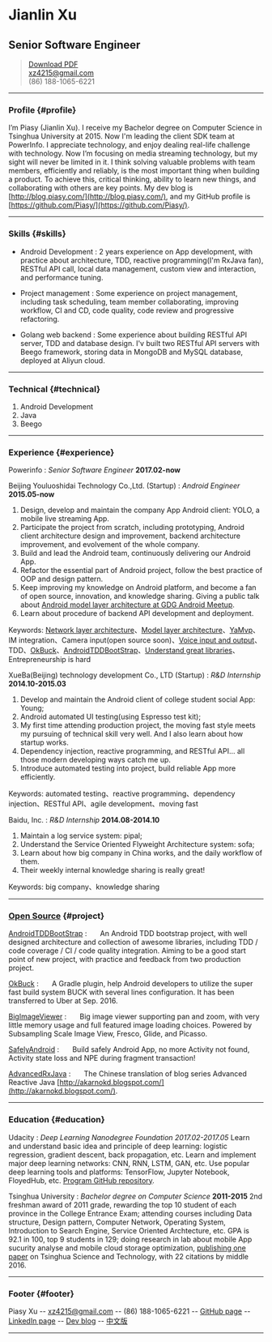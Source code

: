 # Jianlin Xu

## Senior Software Engineer

> [Download PDF](piasy_resume_en.pdf)  
> [xz4215@gmail.com](mailto:xz4215@gmail.com)  
> (86) 188-1065-6221

------

### Profile {#profile}

I’m Piasy (Jianlin Xu). I receive my Bachelor degree on Computer Science in Tsinghua University at 2015. Now I'm leading the client SDK team at PowerInfo. I appreciate technology, and enjoy dealing real-life challenge with technology. Now I’m focusing on media streaming technology, but my sight will never be limited in it. I think solving valuable problems with team members, efficiently and reliably, is the most important thing when building a product. To achieve this, critical thinking, ability to learn new things, and collaborating with others are key points. My dev blog is [http://blog.piasy.com/](http://blog.piasy.com/), and my GitHub profile is [https://github.com/Piasy/](https://github.com/Piasy/).

------

### Skills {#skills}

* Android Development
  : 2 years experience on App development, with practice about architecture, TDD, reactive programming(I'm RxJava fan), RESTful API call, local data management, custom view and interaction, and performance tuning.

* Project management
  : Some experience on project management, including task scheduling, team member collaborating, improving workflow, CI and CD, code quality, code review and progressive refactoring.

* Golang web backend
  : Some experience about building RESTful API server, TDD and database design. I'v built two RESTful API servers with Beego framework, storing data in MongoDB and MySQL database, deployed at Aliyun cloud.

-------

### Technical {#technical}

1. Android Development
1. Java
1. Beego

------

### Experience {#experience}

Powerinfo
: *Senior Software Engineer*
  __2017.02-now__

Beijing Youluoshidai Technology Co.,Ltd. (Startup)
: *Android Engineer*
  __2015.05-now__
  1. Design, develop and maintain the company App Android client: YOLO, a mobile live streaming App.  
  2. Participate the project from scratch, including prototyping, Android client architecture design and improvement, backend architecture improvement, and evolvement of the whole company.  
  3. Build and lead the Android team, continuously delivering our Android App.  
  4. Refactor the essential part of Android project, follow the best practice of OOP and design pattern.  
  5. Keep improving my knowledge on Android platform, and become a fan of open source, innovation, and knowledge sharing. Giving a public talk about [Android model layer architecture at GDG Android Meetup](https://github.com/Piasy/talks/tree/master/GDGMeetUp_20160807).  
  6. Learn about procedure of backend API development and deployment.

  Keywords: [Network layer architecture](http://blog.piasy.com/2016/08/29/RESTful-Android-Network-Solution-1/)、[Model layer architecture](http://blog.piasy.com/2016/05/06/Perfect-Android-Model-Layer/)、[YaMvp](https://github.com/Piasy/YaMvp)、IM integration、Camera input(open source soon)、[Voice input and output](https://github.com/Piasy/RxAndroidAudio)、TDD、[OkBuck](https://github.com/uber/okbuck)、[AndroidTDDBootStrap](https://github.com/Piasy/AndroidTDDBootStrap)、[Understand great libraries](http://blog.piasy.com/tags/#拆轮子)、Entrepreneurship is hard


XueBa(Beijing) technology development Co., LTD (Startup)
: *R&D Internship*
  __2014.10-2015.03__
  1. Develop and maintain the Android client of college student social App: Young;   
  2. Android automated UI testing(using Espresso test kit);  
  3. My first time attending production project, the moving fast style meets my pursuing of technical skill very well. And I also learn about how startup works.  
  4. Dependency injection, reactive programming, and RESTful API... all those modern developing ways catch me up.  
  5. Introduce automated testing into project, build reliable App more efficiently.

  Keywords: automated testing、reactive programming、dependency injection、RESTful API、agile development、moving fast

Baidu, Inc.
: *R&D Internship*
  __2014.08-2014.10__
  1. Maintain a log service system: pipal;   
  2. Understand the Service Oriented Flyweight Architecture system: sofa;  
  3. Learn about how big company in China works, and the daily workflow of them.  
  4. Their weekly internal knowledge sharing is really great!

  Keywords: big company、knowledge sharing

------

### [Open Source](https://github.com/Piasy/) {#project}

[AndroidTDDBootStrap](https://github.com/Piasy/AndroidTDDBootStrap)
: *` `*
  __` `__
  An Android TDD bootstrap project, with well designed architecture and collection of awesome libraries, including TDD / code coverage / CI / code quality integration. Aiming to be a good start point of new project, with practice and feedback from two production project.

[OkBuck](https://github.com/Piasy/OkBuck)
: *` `*
  __` `__
  A Gradle plugin, help Android developers to utilize the super fast build system BUCK with several lines configuration. It has been transferred to Uber at Sep. 2016.

[BigImageViewer](https://github.com/Piasy/BigImageViewer)
: *` `*
  __` `__
  Big image viewer supporting pan and zoom, with very little memory usage and full featured image loading choices. Powered by Subsampling Scale Image View, Fresco, Glide, and Picasso.

[SafelyAndroid](https://github.com/Piasy/SafelyAndroid)
: *` `*
  __` `__
  Build safely Android App, no more Activity not found, Activity state loss and NPE during fragment transaction!

[AdvancedRxJava](https://github.com/Piasy/AdvancedRxJava)
: *` `*
  __` `__
  The Chinese translation of blog series Advanced Reactive Java  [http://akarnokd.blogspot.com/](http://akarnokd.blogspot.com/).

------

### Education {#education}

Udacity
: *Deep Learning Nanodegree Foundation*
  _2017.02-2017.05_
  Learn and understand basic idea and principle of deep learning: logistic regression, gradient descent, back propagation, etc. Learn and implement major deep learning networks: CNN, RNN, LSTM, GAN, etc. Use popular deep learning tools and platforms: TensorFlow, Jupyter Notebook, FloyedHub, etc. [Program GitHub repository](https://github.com/Piasy/Udacity-DLND).

Tsinghua University
: *Bachelor degree on Computer Science*
  __2011-2015__
  2nd freshman award of 2011 grade, rewarding the top 10 student of each province in the College Entrance Exam; attending courses including Data structure, Design pattern, Computer Network, Operating System, Introduction to Search Engine, Service Oriented Archtecture, etc. GPA is 92.1 in 100, top 9 students in 129; doing research in lab about mobile App sucurity analyse and mobile cloud storage optimization, [publishing one paper](https://scholar.google.com/citations?view_op=view_citation&hl=zh-CN&user=fbkK3EYAAAAJ&citation_for_view=fbkK3EYAAAAJ:u5HHmVD_uO8C) on Tsinghua Science and Technology, with 22 citations by middle 2016.

------

### Footer {#footer}

Piasy Xu -- [xz4215@gmail.com](mailto:xz4215@gmail.com) -- (86) 188-1065-6221 -- [GitHub page](https://github.com/Piasy/) -- [LinkedIn page](https://www.linkedin.com/in/piasy) -- [Dev blog](http://blog.piasy.com/) -- [中文版](../index.html)

------
